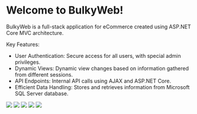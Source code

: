 # Welcome to BulkyWeb!

BulkyWeb is a full-stack application for eCommerce created using ASP.NET Core MVC architecture.


Key Features:

 - User Authentication: Secure access for all users, with special admin privileges.
 - Dynamic Views: Dynamic view changes based on information gathered from different sessions.
 - API Endpoints: Internal API calls using AJAX and ASP.NET Core.
 - Efficient Data Handling: Stores and retrieves information from Microsoft SQL Server database.

![](https://github.com/LSA125/Bulky_MVC/blob/master/Demo/Screenshot_1.png)
![](https://github.com/LSA125/Bulky_MVC/blob/master/Demo/Screenshot_2.png)
![](https://github.com/LSA125/Bulky_MVC/blob/master/Demo/Screenshot_3.png)
![](https://github.com/LSA125/Bulky_MVC/blob/master/Demo/Screenshot_4.png)
![](https://github.com/LSA125/Bulky_MVC/blob/master/Demo/Screenshot_5.png)
